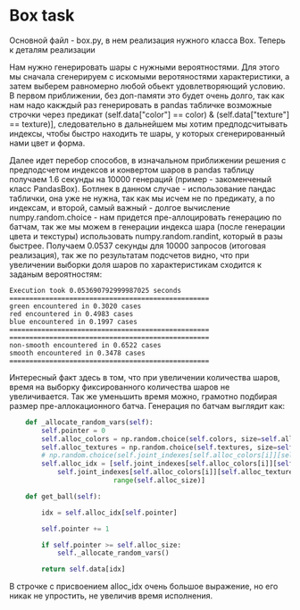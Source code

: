 # Box task

Основной файл - box.py, в нем реализация нужного класса Box. Теперь к деталям реализации

Нам нужно генерировать шары с нужными вероятностями. Для этого мы сначала сгенерируем
с искомыми веротяностями характеристики, а затем выберем равномерно любой обьект удовлетворяющий
условию. В первом приближении, без доп-памяти это будет очень долго, так как нам надо
какждый раз генерировать в pandas табличке возможные строчки через предикат (self.data["color"] == color) & (self.data["texture"] == texture)],
следовательно в дальнейшем мы хотим предподсчитывать индексы, чтобы быстро находить
те шары, у которых сгенерированный нами цвет и форма.

Далее идет перебор способов, в изначальном приближении решения с предподсчетом индексов и 
конвертом шаров в pandas таблицу получаем 1.6 секунды на 10000 генераций (пример - закоменченый класс PandasBox).
Ботлнек в данном случае - использование пандас таблички, она уже не нужна, так как мы исчем
не по предикату, а по индексам, и второй, самый важный - долгое вычисление numpy.random.choice - 
нам придется пре-аллоцировать генерацию по батчам, так же мы можем в генерации индекса шара (после генерации цвета и текстуры)
использовать numpy.random.randint, который в разы быстрее. Получаем 0.0537 секунды для 10000 запросов (итоговая реализация),
так же по результатам подсчетов видно, что при увеличении выборки доля шаров по характеристикам
сходится к заданым вероятностям:

```commandline
Execution took 0.053690792999987025 seconds
==================================================
green encountered in 0.3020 cases
red encountered in 0.4983 cases
blue encountered in 0.1997 cases
==================================================
==================================================
non-smooth encountered in 0.6522 cases
smooth encountered in 0.3478 cases
==================================================
```

Интересный факт здесь в том, что при увеличении количества шаров, время на выборку
фиксированного количества шаров не увеличивается.  Так же уменьшить время можно, грамотно подбирая размер
пре-аллокационного батча. Генерация по батчам выглядит как:

```python
    def _allocate_random_vars(self):
        self.pointer = 0
        self.alloc_colors = np.random.choice(self.colors, size=self.alloc_size, p=self.c_probs)
        self.alloc_textures = np.random.choice(self.textures, size=self.alloc_size, p=self.t_probs)
        # np.random.choice(self.joint_indexes[self.alloc_colors[i]][self.alloc_textures[i]])
        self.alloc_idx = [self.joint_indexes[self.alloc_colors[i]][self.alloc_textures[i]][np.random.randint(0, len(
            self.joint_indexes[self.alloc_colors[i]][self.alloc_textures[i]]))] for i in
                          range(self.alloc_size)]

    def get_ball(self):

        idx = self.alloc_idx[self.pointer]

        self.pointer += 1

        if self.pointer >= self.alloc_size:
            self._allocate_random_vars()

        return self.data[idx]
```

В строчке с присвоением alloc_idx очень большое выражение, но его никак не упростить, не увеличив время исполнения.
